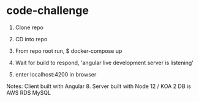 # code-challenge

1. Clone repo

2. CD into repo

3. From repo root run, $ docker-compose up

4. Wait for build to respond, 'angular live development server is listening'

5. enter localhost:4200 in browser

Notes:
Client built with Angular 8.
Server built with Node 12 / KOA 2
DB is AWS RDS MySQL
